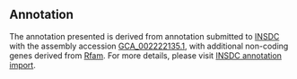 

Annotation
----------

The annotation presented is derived from annotation submitted to
[INSDC](http://www.insdc.org) with the assembly accession
[GCA\_002222135.1](http://www.ebi.ac.uk/ena/data/view/GCA_002222135.1),
with additional non-coding genes derived from
[Rfam](http://rfam.xfam.org/). For more details, please visit [INSDC
annotation
import](http://ensemblgenomes.org/info/data/insdc_annotation).
